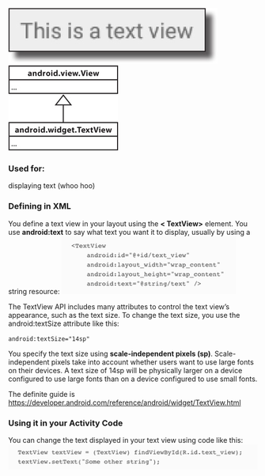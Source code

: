 
![](.guides/img/38textview.png)
![](.guides/img/39.png)

### Used for:
displaying text (whoo hoo)

### Defining in XML
You define a text view in your layout using the 
**< TextView>** element. You use **android:text** to say what text you want it to display, usually by using a string resource:
![](.guides/img/37.png)

The TextView API includes many attributes to control the text view’s appearance, such as the text size. To change the text size, you use the android:textSize attribute like this:
```
android:textSize="14sp"
```
You specify the text size using **scale-independent pixels (sp)**. Scale-independent pixels take into account whether users want to use large fonts on their devices. A text size of 14sp will be physically larger on a device configured to use large fonts than on a device configured to use small fonts.

The definite guide is https://developer.android.com/reference/android/widget/TextView.html 

### Using it in your Activity Code
You can change the text displayed in your text view using code like this:
![](.guides/img/40.png)


